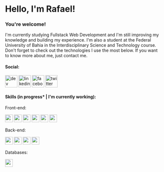 # Hello, I'm Rafael! 

### You're welcome!

I'm currently studying Fullstack Web Development and I'm still improving my knowledge and building my experience. I'm also a student at the Federal University of Bahia in the Interdisciplinary Science and Technology course. Don't forget to check out the technologies I use the most below. If you want to know more about me, just contact me.

#### Social:
[<img src='https://cdn.jsdelivr.net/npm/simple-icons@3.0.1/icons/dev-dot-to.svg' alt='dev' height='40'>](https://dev.to/rafaelcerqueira)  [<img src='https://cdn.jsdelivr.net/npm/simple-icons@3.0.1/icons/linkedin.svg' alt='linkedin' height='40'>](https://www.linkedin.com/in/rafaelcerqueiraf/)  [<img src='https://cdn.jsdelivr.net/npm/simple-icons@3.0.1/icons/facebook.svg' alt='facebook' height='40'>](https://www.facebook.com/rafaelcerqueiraf)  [<img src='https://cdn.jsdelivr.net/npm/simple-icons@3.0.1/icons/twitter.svg' alt='twitter' height='40'>](https://twitter.com/rafacerqueiraf)  


#### Skills (in progress* | I'm currently working):

Front-end:
<div>
  <img height="25" src="https://cdn.jsdelivr.net/gh/devicons/devicon/icons/html5/html5-plain.svg" />
  <img height="25" src="https://cdn.jsdelivr.net/gh/devicons/devicon/icons/css3/css3-plain.svg" />
  <img height="25" src="https://cdn.jsdelivr.net/gh/devicons/devicon/icons/javascript/javascript-plain.svg" />
  <img height="25" src="https://cdn.jsdelivr.net/gh/devicons/devicon/icons/typescript/typescript-original.svg" />
  <img height="25" src="https://cdn.jsdelivr.net/gh/devicons/devicon/icons/react/react-original.svg" />
  <img height="25" src="https://cdn.jsdelivr.net/gh/devicons/devicon/icons/angularjs/angularjs-plain.svg" />
</div>

Back-end:
<div>
  <img height="25" src="https://cdn.jsdelivr.net/gh/devicons/devicon/icons/java/java-original.svg" />
  <img height="25" src="https://cdn.jsdelivr.net/gh/devicons/devicon/icons/typescript/typescript-original.svg" />
  <img height="25" src="https://cdn.jsdelivr.net/gh/devicons/devicon/icons/python/python-original.svg" />
  <img height="25" src="https://cdn.jsdelivr.net/gh/devicons/devicon/icons/nodejs/nodejs-original.svg" />
  
  
</div>

Databases:
<div>
  <img height="25" src="https://cdn.jsdelivr.net/gh/devicons/devicon/icons/postgresql/postgresql-plain.svg" />

</div>

<!--
**rafaelcerqueira/rafaelcerqueira** is a ✨ _special_ ✨ repository because its `README.md` (this file) appears on your GitHub profile.

Here are some ideas to get you started:

- 🔭 I’m currently working on ...
- 🌱 I’m currently learning ...
- 👯 I’m looking to collaborate on ...
- 🤔 I’m looking for help with ...
- 💬 Ask me about ...
- 📫 How to reach me: ...
- 😄 Pronouns: ...
- ⚡ Fun fact: ...
-->
